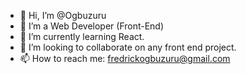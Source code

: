 - 👋 Hi, I’m @Ogbuzuru
- 👀 I’m a Web Developer (Front-End)
- 🌱 I’m currently learning React.
- 💞️ I’m looking to collaborate on any front end project.
- 📫 How to reach me: fredrickogbuzuru@gmail.com

<!---
Ogbuzuru/Ogbuzuru is a ✨ special ✨ repository because its `README.md` (this file) appears on your GitHub profile.
You can click the Preview link to take a look at your changes.
--->
